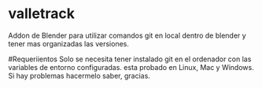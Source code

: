# valletrack
Addon de Blender para utilizar comandos git en local dentro de blender y tener mas organizadas las versiones.

#Requeriientos
Solo se necesita tener instalado git en el ordenador con las variables de entorno configuradas.
esta probado en Linux, Mac y Windows. Si hay problemas hacermelo saber, gracias.
